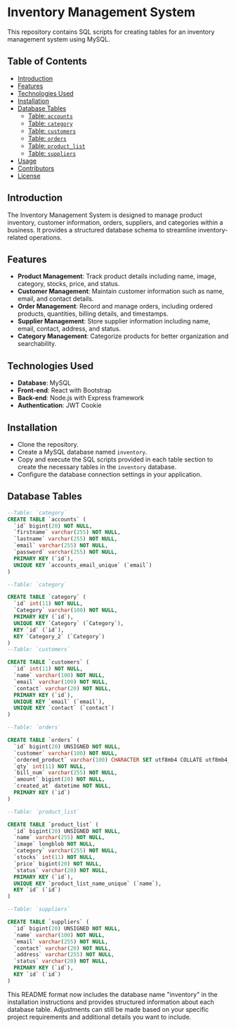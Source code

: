 # Inventory Management System

This repository contains SQL scripts for creating tables for an inventory management system using MySQL.

## Table of Contents

- [Introduction](#introduction)
- [Features](#features)
- [Technologies Used](#technologies-used)
- [Installation](#installation)
- [Database Tables](#database-tables)
  - [Table: `accounts`](#table-accounts)
  - [Table: `category`](#table-category)
  - [Table: `customers`](#table-customers)
  - [Table: `orders`](#table-orders)
  - [Table: `product_list`](#table-product_list)
  - [Table: `suppliers`](#table-suppliers)
- [Usage](#usage)
- [Contributors](#contributors)
- [License](#license)

## Introduction

The Inventory Management System is designed to manage product inventory, customer information, orders, suppliers, and categories within a business. It provides a structured database schema to streamline inventory-related operations.

## Features

- **Product Management**: Track product details including name, image, category, stocks, price, and status.
- **Customer Management**: Maintain customer information such as name, email, and contact details.
- **Order Management**: Record and manage orders, including ordered products, quantities, billing details, and timestamps.
- **Supplier Management**: Store supplier information including name, email, contact, address, and status.
- **Category Management**: Categorize products for better organization and searchability.

## Technologies Used

- **Database**: MySQL
- **Front-end**: React with Bootstrap
- **Back-end**: Node.js with Express framework
- **Authentication**: JWT Cookie

## Installation

- Clone the repository.
- Create a MySQL database named `inventory`.
- Copy and execute the SQL scripts provided in each table section to create the necessary tables in the `inventory` database.
- Configure the database connection settings in your application.

## Database Tables

```sql
--Table: `category`
CREATE TABLE `accounts` (
  `id` bigint(20) NOT NULL,
  `firstname` varchar(255) NOT NULL,
  `lastname` varchar(255) NOT NULL,
  `email` varchar(255) NOT NULL,
  `password` varchar(255) NOT NULL,
  PRIMARY KEY (`id`),
  UNIQUE KEY `accounts_email_unique` (`email`)
)

--Table: `category`

CREATE TABLE `category` (
  `id` int(11) NOT NULL,
  `Category` varchar(100) NOT NULL,
  PRIMARY KEY (`id`),
  UNIQUE KEY `Category` (`Category`),
  KEY `id` (`id`),
  KEY `Category_2` (`Category`)
)
--Table: `customers`

CREATE TABLE `customers` (
  `id` int(11) NOT NULL,
  `name` varchar(100) NOT NULL,
  `email` varchar(100) NOT NULL,
  `contact` varchar(20) NOT NULL,
  PRIMARY KEY (`id`),
  UNIQUE KEY `email` (`email`),
  UNIQUE KEY `contact` (`contact`)
)

--Table: `orders`

CREATE TABLE `orders` (
  `id` bigint(20) UNSIGNED NOT NULL,
  `customer` varchar(100) NOT NULL,
  `ordered_product` varchar(100) CHARACTER SET utf8mb4 COLLATE utf8mb4_bin NOT NULL,
  `qty` int(11) NOT NULL,
  `bill_num` varchar(255) NOT NULL,
  `amount` bigint(20) NOT NULL,
  `created_at` datetime NOT NULL,
  PRIMARY KEY (`id`)
)

--Table: `product_list`

CREATE TABLE `product_list` (
  `id` bigint(20) UNSIGNED NOT NULL,
  `name` varchar(255) NOT NULL,
  `image` longblob NOT NULL,
  `category` varchar(255) NOT NULL,
  `stocks` int(11) NOT NULL,
  `price` bigint(20) NOT NULL,
  `status` varchar(20) NOT NULL,
  PRIMARY KEY (`id`),
  UNIQUE KEY `product_list_name_unique` (`name`),
  KEY `id` (`id`)
)

--Table: `suppliers`

CREATE TABLE `suppliers` (
  `id` bigint(20) UNSIGNED NOT NULL,
  `name` varchar(100) NOT NULL,
  `email` varchar(255) NOT NULL,
  `contact` varchar(20) NOT NULL,
  `address` varchar(255) NOT NULL,
  `status` varchar(20) NOT NULL,
  PRIMARY KEY (`id`),
  KEY `id` (`id`)
)

```

This README format now includes the database name "inventory" in the installation instructions and provides structured information about each database table. Adjustments can still be made based on your specific project requirements and additional details you want to include.
